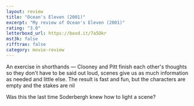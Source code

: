 ```yaml
---
layout: review
title: "Ocean's Eleven (2001)"
excerpt: "My review of Ocean's Eleven (2001)"
rating: "3.0"
letterboxd_url: https://boxd.it/7a5Okr
mst3k: false
rifftrax: false
category: movie-review
---
```


An exercise in shorthands — Clooney and Pitt finish each other's thoughts so they don't have to be said out loud, scenes give us as much information as needed and little else. The result is fast and fun, but the characters are empty and the stakes are nil

Was this the last time Soderbergh knew how to light a scene?
